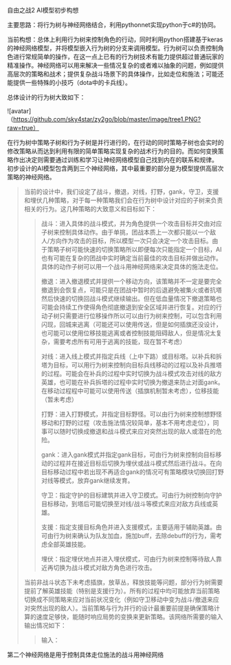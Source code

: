 自由之战2 AI模型初步构想

主要思路：将行为树与神经网络结合，利用pythonnet实现python于c#的协同。

当前构想：总体上利用行为树来控制角色的行动，同时利用python搭建基于keras的神经网络模型，并将模型嵌入行为树的分支来调用模型。行为树可以负责控制角色进行常规简单的操作，在这一点上已有的行为树技术有能力提供超过普通玩家的精准操作。神经网络可以用来解决一些情况复杂的或者难以抽象的问题，例如提供高层次的策略和战术；提供复杂战斗场景下的具体操作，比如走位和施法；可能还能提供一些特殊的小技巧（dota中的卡兵线）。

总体设计的行为树大致如下：

![avatar]（https://github.com/sky4star/zy2go/blob/master/image/tree1.PNG?raw=true）

在行为树中策略子树和行为子树是并行进行的，在行动的同时策略子树也会实时的修改策略从而达到利用有限的简单策略实现复杂的战术行为的目的。而如何变换策略作出决定则需要通过训练和学习让神经网络模型自己找到内在的联系和规律。
初步设计的AI模型包含两到三个神经网络，其中最重要的部分是为模型提供高层次策略的神经网络。
>当前的设计中，我们设定了战斗，撤退，对线，打野，gank，守卫，支援和埋伏几种策略，对于每一种策略我们会在行为树中设计对应的子树来负责相关的行为。这几种策略的大致意义和目标如下：
>>战斗：进入具体的战斗模式，并为角色提供一个攻击目标并交由对应子树来控制具体动作。由于单挑，团战本质上一次都只能以一个敌人/方向作为攻击的目标，所以模型一次只会决定一个攻击目标。由于策略子树可能快速的切换策略所以即便每次只能指定一个目标，AI也有可能在复杂的团战中实时确定当前最佳的攻击目标并做出动作。具体的动作子树可以用一个战斗用神经网络来决定具体的施法走位。
>>
>>撤退：进入撤退模式并提供一个移动方向，该策略并不一定是要完全撤退到会恢复点，可能只是在团战中暂时的后退避免被集火或者抗塔然后快速的切换回战斗模式继续输出。但在低血量情况下撤退策略也可能会持续工作使得角色彻底撤退到安全区域并进行恢复。对应的行动子树只需要进行位移操作所以可以由行为树来控制，可以包含利用闪现，回城来逃离（可能还可以使用传送，但是如何插旗还没设计，也可能可以使用位移技能逃离或者控制技能阻碍敌人，但是情况太复杂，需要考虑所有可用于逃离的技能，现在暂不考虑）
>>
>>对线：进入线上模式并指定兵线（上中下路）或目标塔。以补兵和拆塔为目标，可以用行为树来控制向目标兵线移动的过程以及补兵推塔的过程。可能会在补兵的过程中实时切换为战斗模式攻击对线的敌方英雄，也可能在补兵拆塔的过程中实时切换为撤退来防止对面gank。在移动过程程中可能可以使用传送（插旗机制暂未考虑），位移技能（暂未考虑）
>>
>>打野：进入打野模式，并指定目标野怪。可以由行为树来控制想野怪移动和打野的过程（攻击施法情况较简单，基本不用考虑走位），同事可以随时切换成撤退和战斗模式来应对突然出现的敌人或潜在的危险。
>>
>>gank：进入gank模式并指定gank目标，可由行为树来控制向目标移动的过程并在接近目标后切换为埋伏或战斗模式然后进行战斗。在向目标移动过程中若出现不再适合gank的情况可有策略模块切换回打野对线等模式，放弃gank继续发育。
>>
>>守卫：指定守护的目标建筑并进入守卫模式。可由行为树控制向守护目标移动，到塔后可能切换至对线/战斗等模式来应对敌方兵线或英雄。
>>
>>支援：指定支援目标角色并进入支援模式，主要适用于辅助英雄。由可由行为树来确认为队友加血，施加buff，去除debuff的行为，需考虑全部英雄技能。
>>
>>埋伏：指定埋伏地点并进入埋伏模式，可由行为树来控制等待敌人靠近再切换为战斗模式对敌方角色进行攻击。
>>
>当前非战斗状态下未考虑插旗，放草丛，释放技能等问题，部分行为树需要提前了解英雄技能（特别是支援行为）。所有的过程中均可能放弃当前策略切换成不同策略来应对当前状况变化（例如守卫移动中变为战斗/撤退来应对突然出现的敌人）。当前策略与行为并行的设计最重要前提是确保策略计算的速度足够快，能随时响应局势的变换来更新策略。该网络所需要的输入输出情况如下：
>>输入：
>>
>>
>>
>
第二个神经网络是用于控制具体走位施法的战斗用神经网络